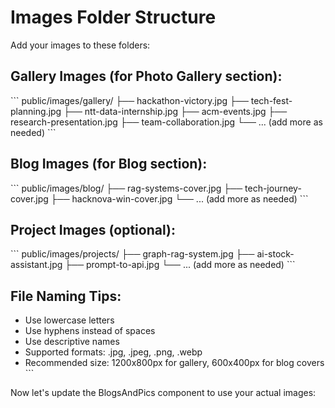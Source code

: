# Images Folder Structure

Add your images to these folders:

## Gallery Images (for Photo Gallery section):
\`\`\`
public/images/gallery/
├── hackathon-victory.jpg
├── tech-fest-planning.jpg
├── ntt-data-internship.jpg
├── acm-events.jpg
├── research-presentation.jpg
├── team-collaboration.jpg
└── ... (add more as needed)
\`\`\`

## Blog Images (for Blog section):
\`\`\`
public/images/blog/
├── rag-systems-cover.jpg
├── tech-journey-cover.jpg
├── hacknova-win-cover.jpg
└── ... (add more as needed)
\`\`\`

## Project Images (optional):
\`\`\`
public/images/projects/
├── graph-rag-system.jpg
├── ai-stock-assistant.jpg
├── prompt-to-api.jpg
└── ... (add more as needed)
\`\`\`

## File Naming Tips:
- Use lowercase letters
- Use hyphens instead of spaces
- Use descriptive names
- Supported formats: .jpg, .jpeg, .png, .webp
- Recommended size: 1200x800px for gallery, 600x400px for blog covers
\`\`\`

Now let's update the BlogsAndPics component to use your actual images:
